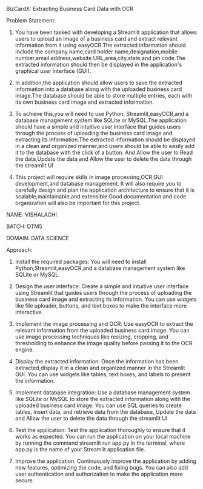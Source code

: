 BizCardX: Extracting Business Card Data with OCR

Problem Statement:
  1. You have been tasked with developing a Streamlit application that allows users to upload an image of a business card and extract relevant information from it using easyOCR.The extracted information should include the company name,card holder name,designation,mobile number,email address,website URL,area,city,state,and pin code.The extracted information should then be displayed in the application's graphical user 
interface (GUI).

  2. In addition,the application should allow users 
to save the extracted information into a database 
along with the uploaded business card image.The database should be able to store multiple entries,
each with its own business card image and extracted information.

  3. To achieve this,you will need to use Python, Streamlit,easyOCR,and a database management system 
like SQLite or MySQL.The application should have a simple and intuitive user interface that guides users through the process of uploading the business card image and extracting its information.The extracted information should be displayed in a clean and organized manner,and users should be able to easily
add it to the database with the click of a button.
And Allow the user to Read the data,Update the data 
and Allow the user to delete the data through the streamlit UI

  4. This project will require skills in image processing,OCR,GUI development,and database management. It will also require you to carefully design and plan the application architecture to ensure that it is scalable,maintainable,and extensible.Good documentation and code organization will also be important for this project.

NAME: VISHALACHI

BATCH: DTM5

DOMAIN: DATA SCIENCE

Approach:
1. Install the required packages: You will need to install Python,Streamlit,easyOCR,and a database management system like SQLite or MySQL.

2. Design the user interface: Create a simple and intuitive user interface using Streamlit that guides users through the process of uploading the business
card image and extracting its information. You can use widgets like file uploader, buttons, and text boxes to make the interface more interactive.

3. Implement the image processing and OCR: Use easyOCR to extract the relevant information from the uploaded business card image. You can use image processing techniques like resizing, cropping, and thresholding to
enhance the image quality before passing it to the OCR engine.

4. Display the extracted information: Once the information has been extracted,display it in a clean and organized manner in the Streamlit GUI. You can use
widgets like tables, text boxes, and labels to present the information.

5. Implement database integration: Use a database management system like SQLite or MySQL to store the extracted information along with the uploaded
business card image. You can use SQL queries to create tables, insert data, and retrieve data from the database, Update the data and Allow the user to
delete the data through the streamlit UI

6. Test the application: Test the application thoroughly to ensure that it works as expected. You can run the application on your local machine by running the
command streamlit run app.py in the terminal, where app.py is the name of your Streamlit application file.

7. Improve the application: Continuously improve the application by adding new features, optimizing the code, and fixing bugs. You can also add user
authentication and authorization to make the application more secure.

